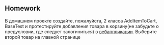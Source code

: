 ## Homework

В домашнем проекте создайте, пожалуйста, 2 класса AddItemToCart, BaseTest и протестируйте добавления товара в корзину(не забудьте о предусловии, где следует залогиниться) в [вебаппликации](https://demowebshop.tricentis.com/).  Выберите второй товар на главной странице